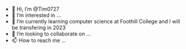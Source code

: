 - 👋 Hi, I’m @Tim0727
- 👀 I’m interested in ...
- 🌱 I’m currently learning computer science at Foothill College and I will be transfering in 2023
- 💞️ I’m looking to collaborate on ...
- 📫 How to reach me ...

<!---
Tim0727/Tim0727 is a ✨ special ✨ repository because its `README.md` (this file) appears on your GitHub profile.
You can click the Preview link to take a look at your changes.
--->
